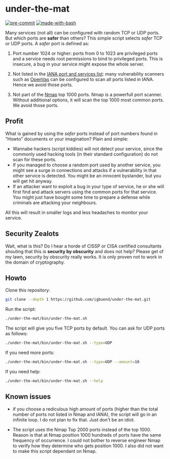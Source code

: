 # under-the-mat

[![pre-commit](https://img.shields.io/badge/pre--commit-enabled-brightgreen?logo=pre-commit&logoColor=white)](https://github.com/pre-commit/pre-commit) [![made-with-bash](https://img.shields.io/badge/Made%20with-Bash-1f425f.svg)](https://www.gnu.org/software/bash/)

Many services (not all) can be configured with random TCP or UDP ports. But which ports are **safer** than others? This simple script selects *safer* TCP or UDP ports. A *safer* port is defined as:

1. Port number 1024 or higher:  ports from 0 to 1023 are privileged ports and a service needs root permissions to bind to privileged ports. This is insecure, a bug in your service might expose the whole server.

2. Not listed in the [IANA port and services list](): many vulnerability scanners such as [OpenVas](https://openvas.org/) can be configured to scan all ports listed in IANA. Hence we avoid those ports.

3. Not part of the [Nmap](https://nmap.org/) top 1000 ports. Nmap is a powerfull port scanner. Without additional options, it will scan the top 1000 most common ports. We avoid those ports.

## Profit

What is gained by using the *safer* ports instead of port numbers found in "Howto" documents or your imagination? Plain and simple:

- Wannabe hackers (script kiddies) will not detect your service, since the commonly used hacking tools (in their standard configuration) do not scan for these ports.
- If you managed to choose a random port used by another service, you might see a surge in connections and attacks if a vulnerability in that other service is detected. You might be an innocent bystander, but you will get hit anyway.
- If an attacker want to exploit a bug in your type of service, he or she will first find and attack servers using the common ports for that service. You might just have bought some time to prepare a defense while criminals are attacking your neighbours.

All this will result in smaller logs and less headaches to monitor your service.

## Security Zealots

Wait, what is this? Do I hear a horde of CISSP or CISA certified consultants shouting that this is **security by obscurity** and does not help? Please get of my lawn, security by obscurity really works. It is only proven not to work in the domain of cryptography.

## Howto

Clone this repository:

   ```bash
   git clone --depth 1 https://github.com/igbuend/under-the-mat.git
   ```
Run the script:

   ```bash
   ./under-the-mat/bin/under-the-mat.sh
   ```
The script will give you five TCP ports by default. You can ask for UDP ports as follows:

   ```bash
   ./under-the-mat/bin/under-the-mat.sh --type=UDP
   ```

If you need more ports:

   ```bash
   ./under-the-mat/bin/under-the-mat.sh --type=UDP --amount=10
   ```

If you need help:

   ```bash
   ./under-the-mat/bin/under-the-mat.sh --help
   ```

## Known issues

- if you choose a rediculous high amount of ports (higher than the total number of ports not listed in Nmap and IANA), the script will go in an infinite loop. I do not plan to fix that. Just don't be an idiot.

- The script uses the Nmap Top 2000 ports instead of the top 1000.  Reason is that at Nmap position 1000 hundreds of ports have the same frequency of occurrence. I could not bother to reverse engineer Nmap to verify how they determine who gets position 1000.  I also did not want to make this script dependant on Nmap.
